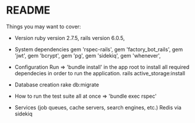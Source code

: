 # README

Things you may want to cover:

* Version
  ruby version 2.7.5,
  rails version 6.0.5,
  
  
* System dependencies
  gem 'rspec-rails',
  gem 'factory_bot_rails',
  gem 'jwt',
  gem 'bcrypt',
  gem 'pg',
  gem 'sidekiq',
  gem 'whenever',
 
* Configuration
  Run => 'bundle install' in the app root to install all required dependecies in order to run the application.
  rails active_storage:install

* Database creation
  rake db:migrate

* How to run the test suite
  all at once => 'bundle exec rspec'
  
* Services (job queues, cache servers, search engines, etc.)
  Redis via sidekiq 
